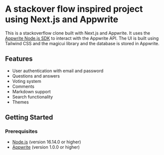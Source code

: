 # A stackover flow inspired project using Next.js and Appwrite


This is a stackoverflow clone built with Next.js and Appwrite. It uses the [Appwrite Node.js SDK](https://github.com/appwrite/sdk-for-node) to interact with the Appwrite API. The UI is built using Tailwind CSS and the magicui library and the database is stored in Appwrite.

## Features

-   User authentication with email and password
-   Questions and answers
-   Voting system
-   Comments
-   Markdown support
-   Search functionality
-   Themes

## Getting Started  

### Prerequisites

-   [Node.js](https://nodejs.org/en/download/) (version 16.14.0 or higher)
-   [Appwrite](https://appwrite.io/docs/installation) (version 1.0.0 or higher)

